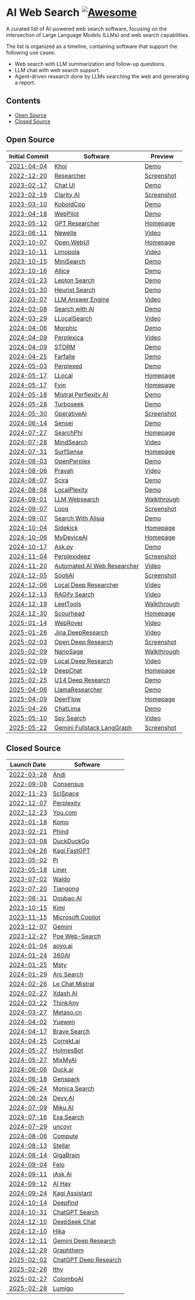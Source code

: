 # AI Web Search [![Awesome](https://awesome.re/badge-flat2.svg)](https://github.com/topics/awesome)

A curated list of AI-powered web search software, focusing on the intersection of Large Language Models (LLMs) and web search capabilities.

The list is organized as a timeline, containing software that support the following use cases:

- Web search with LLM summarization and follow-up questions.
- LLM chat with web search support.
- Agent-driven research done by LLMs searching the web and generating a report.

## Contents

- [Open Source](#open-source)
- [Closed Source](#closed-source)

## Open Source

| Initial Commit                                                                                                                       | Software                                                                                             | Preview                                                                                                                                                                                |
| ------------------------------------------------------------------------------------------------------------------------------------ | ---------------------------------------------------------------------------------------------------- | -------------------------------------------------------------------------------------------------------------------------------------------------------------------------------------- |
| [2021-04-04](https://github.com/khoj-ai/khoj/commit/0ef549570139495f694265259432870fb5bffa6d)                                        | [Khoj](https://github.com/khoj-ai/khoj)                                                              | [Demo](https://app.khoj.dev)                                                                                                                                                           |
| [2022-12-20](https://github.com/VikParuchuri/researcher/commit/9ef2793dbeeb75a871ac9a171f77b50f1ed00acf)                             | [Researcher](https://github.com/VikParuchuri/researcher)                                             | [Screenshot](https://raw.githubusercontent.com/VikParuchuri/researcher/9ce649b83e51d201d3f00d4ceb1191ebff843ec8/images/screen2.png)                                                    |
| [2023-02-17](https://github.com/huggingface/chat-ui/commit/11dbfc8fb81bcfb1857b10fff56dddaac4530463)                                 | [Chat UI](https://github.com/huggingface/chat-ui)                                                    | [Demo](https://huggingface.co/chat/)                                                                                                                                                   |
| [2023-02-19](https://github.com/mckaywrigley/clarity-ai/commit/868b5259d91aad797a08a192846666a47f71c3c7)                             | [Clarity AI](https://github.com/mckaywrigley/clarity-ai)                                             | [Screenshot](https://raw.githubusercontent.com/mckaywrigley/clarity-ai/5a33db140d253f47da3f07ad1475938c14dfda45/public/screenshot.png)                                                 |
| [2023-03-10](https://github.com/LostRuins/koboldcpp/commit/26c084662903ddaca19bef982831bfb0856e8257)                                 | [KoboldCpp](https://github.com/LostRuins/koboldcpp)                                                  | [Demo](https://lite.koboldai.net)                                                                                                                                                      |
| [2023-04-18](https://github.com/webpilot-ai/Webpilot/commit/ed9f5b2dd0a584a010a1949fe198a808679c311f)                                | [WebPilot](https://github.com/webpilot-ai/Webpilot)                                                  | [Demo](https://www.webpilot.ai/)                                                                                                                                                       |
| [2023-05-12](https://github.com/assafelovic/gpt-researcher/commit/e983f3a0d3e45ced42c0d309244a17cebfba32f4)                          | [GPT Researcher](https://github.com/assafelovic/gpt-researcher)                                      | [Homepage](https://gptr.dev/)                                                                                                                                                          |
| [2023-06-11](https://github.com/qwersyk/Newelle/commit/f38a98c782c8acdc2822f245430f08691723975e)                                     | [Newelle](https://github.com/qwersyk/Newelle)                                                        | [Video](https://github.com/user-attachments/assets/7ef1d46a-aa21-4ad4-90f6-517cac9bee00)                                                                                               |
| [2023-10-07](https://github.com/open-webui/open-webui/commit/5cd4946df2f1da6caeb100f993add7b7e02343a5)                               | [Open WebUI](https://github.com/open-webui/open-webui)                                               | [Homepage](https://openwebui.com/)                                                                                                                                                     |
| [2023-10-11](https://github.com/jacobbergdahl/limopola/commit/5b3cbd8be3886c00206eb59087a6c5effd4a32a8)                              | [Limopola](https://github.com/jacobbergdahl/limopola)                                                | [Video](https://github.com/user-attachments/assets/039f39ad-3a6f-4b68-8995-6c83e010e8c3)                                                                                               |
| [2023-10-15](https://github.com/felladrin/MiniSearch/commit/ca5fb23c251d8392a4f2a5338fc9509ee1b05fde)                                | [MiniSearch](https://github.com/felladrin/MiniSearch)                                                | [Demo](https://felladrin-minisearch.hf.space/)                                                                                                                                         |
| [2023-10-16](https://github.com/myshell-ai/AIlice/commit/77eb21bed0c808a9c14ea229a9e24f61557b02f9)                                   | [AIlice](https://github.com/myshell-ai/AIlice)                                                       | [Demo](https://kragent.ai/)                                                                                                                                                            |
| [2024-01-23](https://github.com/leptonai/search_with_lepton/commit/f8da729364223b92beeca892417ced1ae55e6cd9)                         | [Lepton Search](https://github.com/leptonai/search_with_lepton)                                      | [Demo](https://search.lepton.run/)                                                                                                                                                     |
| [2024-01-30](https://github.com/heurist-network/gpt-search-web/commit/efeaefaa9a251b324a3ca381db36c04e1671425f)                      | [Heurist Search](https://github.com/heurist-network/gpt-search-web)                                  | [Demo](https://search.heurist.ai/)                                                                                                                                                     |
| [2024-03-07](https://github.com/developersdigest/llm-answer-engine/commit/bd0a904e99209139c23c01b1ac4715c57826d555)                  | [LLM Answer Engine](https://github.com/developersdigest/llm-answer-engine)                           | [Video](https://media0.giphy.com/media/v1.Y2lkPTc5MGI3NjExcjVodHcyZWd0MDJtd2RiN2xqbGdtOTdrYzZiMnhlMmZidDRzYm15dSZlcD12MV9pbnRlcm5hbF9naWZfYnlfaWQmY3Q9Zw/PXkHjFlbgty03C6TAL/giphy.gif) |
| [2024-03-08](https://github.com/yokingma/search_with_ai/commit/1653232d2d724ae510155364dd3998f682999f71)                             | [Search with AI](https://github.com/yokingma/search_with_ai)                                         | [Demo](https://isou.chat/)                                                                                                                                                             |
| [2024-03-29](https://github.com/nilsherzig/LLocalSearch/commit/2817271898efaf3258ddfc1f27240ca507bb6fd0)                             | [LLocalSearch](https://github.com/nilsherzig/LLocalSearch)                                           | [Video](https://github.com/nilsherzig/LLocalSearch/assets/72463901/e13e2531-05a8-40af-8551-965ed9d24eb4)                                                                               |
| [2024-04-06](https://github.com/miurla/morphic/commit/1eaed10ea5ef3c72e7970b24a4bd8ad0ac747581)                                      | [Morphic](https://github.com/miurla/morphic)                                                         | [Demo](https://www.morphic.sh/)                                                                                                                                                        |
| [2024-04-09](https://github.com/ItzCrazyKns/Perplexica/commit/d1c74c861e669325d2b5dbe07c0745bd235655b9)                              | [Perplexica](https://github.com/ItzCrazyKns/Perplexica)                                              | [Video](https://github.com/ItzCrazyKns/Perplexica/blob/10c5ac107684bda6eb9fc5ce34751b6c80fb6b8c/.assets/perplexica-preview.gif)                                                        |
| [2024-04-09](https://github.com/stanford-oval/storm/commit/121d3726989ddf11ba134d8efbfe46b8d3f5f50a)                                 | [STORM](https://github.com/stanford-oval/storm)                                                      | [Demo](http://storm.genie.stanford.edu/)                                                                                                                                               |
| [2024-04-25](https://github.com/rashadphz/farfalle/commit/327e4d09f9f618a13a41997e2eb5cf3f0602029d)                                  | [Farfalle](https://github.com/rashadphz/farfalle)                                                    | [Demo](https://www.farfalle.dev/)                                                                                                                                                      |
| [2024-05-03](https://github.com/philfung/perplexed/commit/466866b780cc3b5d0ef9633f888fab3d1813f64f)                                  | [Perplexed](https://github.com/philfung/perplexed)                                                   | [Demo](https://d37ozmhmvu2kcg.cloudfront.net/)                                                                                                                                         |
| [2024-05-17](https://github.com/kartikm7/llocal/commit/21c6740e8eeabe772e19de31e81f4cde7bc2fdae)                                     | [LLocal](https://github.com/kartikm7/llocal)                                                         | [Homepage](https://www.llocal.in/)                                                                                                                                                     |
| [2024-05-17](https://github.com/shadowfax92/Fyin/commit/5c53ebf0011f660f205af1948ca878f84f184309)                                    | [Fyin](https://github.com/shadowfax92/Fyin)                                                          | [Homepage](https://fyin.app/)                                                                                                                                                          |
| [2024-05-18](https://huggingface.co/spaces/ginigen/Mistral-Perflexity/commit/d8a3c5319a786c084183a8343a5e842bc2baea02)               | [Mistral Perflexity AI](https://huggingface.co/spaces/ginigen/Mistral-Perflexity/tree/main)          | [Demo](https://huggingface.co/spaces/ginigen/Mistral-Perflexity)                                                                                                                       |
| [2024-05-28](https://github.com/Nutlope/turboseek/commit/36eff59936ea374e2ca569023c1bc2863d6b546e)                                   | [Turboseek](https://github.com/Nutlope/turboseek)                                                    | [Demo](https://www.turboseek.io/)                                                                                                                                                      |
| [2024-05-30](https://github.com/vincentdnl/operativeai/commit/6ba6dcc5a73eb6d7e939c921bff39c308e973d3c)                              | [OperativeAI](https://github.com/vincentdnl/operativeai)                                             | [Screenshot](https://github.com/vincentdnl/operativeai/assets/6394786/7234931f-372a-464e-90c0-0bea478f547e)                                                                            |
| [2024-06-14](https://github.com/jjleng/sensei/commit/a03394ccb84df3a884f4055d674382cb319aee13)                                       | [Sensei](https://github.com/jjleng/sensei)                                                           | [Demo](https://www.heysensei.app/)                                                                                                                                                     |
| [2024-07-27](https://github.com/AstraBert/SearchPhi/commit/471080a3d3519b5399c929c6b5e1ae820a2db1e1)                                 | [SearchPhi](https://github.com/AstraBert/SearchPhi)                                                  | [Homepage](https://astrabert.github.io/SearchPhi/)                                                                                                                                     |
| [2024-07-28](https://github.com/InternLM/MindSearch/commit/d3c5ea416acbfc4c994729218540207e688d5480)                                 | [MindSearch](https://github.com/InternLM/mindsearch)                                                 | [Video](https://github.com/user-attachments/assets/44ffe4b9-be26-4b93-a77b-02fed16e33fe)                                                                                               |
| [2024-07-31](https://github.com/MODSetter/SurfSense/commit/55332d1ddb4f6f660c5de2e23b3bc052c1b147cc)                                 | [SurfSense](https://github.com/MODSetter/SurfSense)                                                  | [Homepage](https://www.surfsense.net/)                                                                                                                                                 |
| [2024-08-03](https://github.com/YassKhazzan/openperplex_backend_os/commit/d34d515bb3c93bf306a24387404d5a0544b0bbd4)                  | [OpenPerplex](https://github.com/YassKhazzan/openperplex_backend_os)                                 | [Demo](https://openperplex.com/)                                                                                                                                                       |
| [2024-08-06](https://github.com/jayshah5696/pravah/commit/0443a0cd27f2521c3a461d5eee24524cb4c01376)                                  | [Pravah](https://github.com/jayshah5696/pravah)                                                      | [Video](https://raw.githubusercontent.com/jayshah5696/pravah/0b546b9487acf43bca38e89772aada103a347e45/assets/demo.gif)                                                                 |
| [2024-08-07](https://github.com/zaidmukaddam/scira/commit/73c88cf4c5872119c3a3f15a481e072ca74141c0)                                  | [Scira](https://github.com/zaidmukaddam/scira)                                                       | [Demo](https://scira.ai/)                                                                                                                                                              |
| [2024-08-08](https://github.com/legraphista/localplexity/commit/4151f4b5cee2fbcb66c9792840d3c279d7475216)                            | [LocalPlexity](https://github.com/legraphista/localplexity)                                          | [Demo](https://localplexity.pages.dev/)                                                                                                                                                |
| [2024-09-01](https://github.com/Jay4242/llm-websearch/commit/8798704eca2e9ba6f8ab29a6aefbe6a98339289a)                               | [LLM Websearch](https://github.com/Jay4242/llm-websearch)                                            | [Walkthrough](https://www.reddit.com/r/LocalLLaMA/comments/1ewdhfe/my_hobbyistlevel_websearch_gemma_2_2b_searx_bash/)                                                                  |
| [2024-09-07](https://github.com/radityaharya/looq/commit/2568fdafc9aa1913f03450ed9670443714add463)                                   | [Looq](https://github.com/radityaharya/looq)                                                         | [Screenshot](https://raw.githubusercontent.com/radityaharya/looq/95c7faff3245fc153e0aea8f8d415efbaa80ce8a/preview.png)                                                                 |
| [2024-09-07](https://github.com/shivvamm/Search-With-Aisia/commit/b3b1969ef0346ba802b2f2cc5ddaf338679c40dd)                          | [Search With Alisia](https://github.com/shivvamm/Search-With-Aisia)                                  | [Demo](https://searchwithalisia.netlify.app/)                                                                                                                                          |
| [2024-10-04](https://github.com/johnbean393/Sidekick/commit/99c17d8aa1d26d63b49f85319e6c895794e1d9e1)                                | [Sidekick](https://github.com/johnbean393/Sidekick)                                                  | [Homepage](https://johnbean393.github.io/Sidekick/)                                                                                                                                    |
| [2024-10-06](https://github.com/navedmerchant/MyDeviceAI/commit/7413526543195dfb9b8ff96e61664c40fc64ecc5)                            | [MyDeviceAI](https://github.com/navedmerchant/MyDeviceAI)                                            | [Homepage](https://apps.apple.com/us/app/mydeviceai/id6736578281)                                                                                                                      |
| [2024-10-17](https://github.com/pengfeng/ask.py/commit/ad2beb3bca5c63f655425fa6771a38771526c188)                                     | [Ask.py](https://github.com/pengfeng/ask.py)                                                         | [Demo](https://huggingface.co/spaces/LeetTools/AskPy)                                                                                                                                  |
| [2024-11-04](https://github.com/brunostjohn/perplexideez/commit/60080b84834d3293ba002ef72cb5895599384d03)                            | [Perplexideez](https://github.com/brunostjohn/perplexideez)                                          | [Screenshot](https://raw.githubusercontent.com/brunostjohn/perplexideez/8961078bc60a9508b5d06e5da0af7eea8896e99a/assets/browser.png)                                                   |
| [2024-11-20](https://github.com/TheBlewish/Automated-AI-Web-Researcher-Ollama/commit/7a221ee448aad5ea6a5929af980f183c1df3ff9e)       | [Automated AI Web Researcher](https://github.com/TheBlewish/Automated-AI-Web-Researcher-Ollama)      | [Video](https://www.youtube.com/watch?v=hS7Q1B8N1mQ)                                                                                                                                   |
| [2024-12-05](https://github.com/sooti/sootiAI/commit/8c503722df8d60bb9d265c75c51cc94dcb75d5aa)                                       | [SootiAI](https://github.com/sooti/sootiAI)                                                          | [Screenshot](https://github.com/user-attachments/assets/6b7e68f5-8a71-46b7-b333-37c1a39c4646)                                                                                          |
| [2024-12-06](https://github.com/langchain-ai/local-deep-researcher/commit/037545a85f6d941897d48eff1f67be566deb9656)                  | [Local Deep Researcher](https://github.com/langchain-ai/local-deep-researcher)                       | [Video](https://github.com/user-attachments/assets/02084902-f067-4658-9683-ff312cab7944)                                                                                               |
| [2024-12-13](https://github.com/pcastiglione99/RAGify-Search/commit/19ff4b3d18ffac49598d50e35ddc2415545c7059)                        | [RAGify Search](https://github.com/pcastiglione99/RAGify-Search)                                     | [Video](https://raw.githubusercontent.com/pcastiglione99/RAGify-Search/1ec60aca30b4cb232006d61d9d73200d0072c399/RAGify.gif)                                                            |
| [2024-12-19](https://github.com/leettools-dev/leettools/commit/aa54edecaf2326ca4d4189887da8fc90c483f97b)                             | [LeetTools](https://github.com/leettools-dev/leettools)                                              | [Walkthrough](https://www.reddit.com/r/LocalLLaMA/comments/1i1de3o/ai_search_assistant_with_local_model_and/)                                                                          |
| [2024-12-30](https://github.com/zachrattner/scourhead/commit/069643d861dfbc7119f0fc26fefbe1c84c0c2e00)                               | [Scourhead](https://github.com/zachrattner/scourhead)                                                | [Homepage](https://scourhead.com)                                                                                                                                                      |
| [2025-01-14](https://github.com/hrithikkoduri/WebRover/commit/aa513581fa154d532baeed8cc43e8873418460bf)                              | [WebRover](https://github.com/hrithikkoduri/WebRover)                                                | [Video](https://github.com/user-attachments/assets/325c6c55-9384-4939-a912-3b1d13635799)                                                                                               |
| [2025-01-26](https://github.com/jina-ai/node-DeepResearch/commit/91f1cbcb9712f74d46853bad655c262be19e1e36)                           | [Jina DeepResearch](https://github.com/jina-ai/node-DeepResearch)                                    | [Video](https://raw.githubusercontent.com/jina-ai/node-DeepResearch/282de3f245a57911c6e86a11949bf0d9cbcd2102/demo.gif)                                                                 |
| [2025-02-03](https://github.com/nickscamara/open-deep-research/commit/ce6a7aa69be02add99b26ae3f4d11f0680596862)                      | [Open Deep Research](https://github.com/nickscamara/open-deep-research)                              | [Screenshot](https://raw.githubusercontent.com/nickscamara/open-deep-research/b7ed942daf9c2147e8e2aa5f55d6c23a7f25e640/public/open-deep-researched-pic.png)                            |
| [2025-02-09](https://github.com/masterFoad/NanoSage/commit/1fff9f64b4d8317e678216135d7b5540aeff28d5)                                 | [NanoSage](https://github.com/masterFoad/NanoSage)                                                   | [Walkthrough](https://www.reddit.com/r/LocalLLaMA/comments/1ilpkke/i_built_nanosage_a_deep_research_local_assistant/)                                                                  |
| [2025-02-09](https://github.com/LearningCircuit/local-deep-research/commit/188b9720fda1cb330a288a3d9df5931aa01dd5d3)                 | [Local Deep Research](https://github.com/LearningCircuit/local-deep-research)                        | [Video](https://www.youtube.com/watch?v=0ISreg9q0p0)                                                                                                                                   |
| [2025-02-19](https://github.com/ThinkInAIXYZ/deepchat/commit/74ad4ecea448679f351825b52e1438cbb8a79c62)                               | [DeepChat](https://github.com/ThinkInAIXYZ/deepchat)                                                 | [Homepage](https://deepchat.thinkinai.xyz/)                                                                                                                                            |
| [2025-02-25](https://github.com/u14app/deep-research/commit/7c52afc6f6b38e6412f83780708a3a03124024c9)                                | [U14 Deep Research](https://github.com/u14app/deep-research)                                         | [Demo](https://research.u14.app/)                                                                                                                                                      |
| [2025-04-06](https://github.com/AstraBert/llama-4-researcher/commit/012bbe52f2147649314b67507e3f92b851dccdd4)                        | [LlamaResearcher](https://github.com/AstraBert/llama-4-researcher)                                   | [Demo](https://app.llamaresearcher.com/)                                                                                                                                               |
| [2025-04-09](https://github.com/bytedance/deer-flow/commit/03798ded08d4885e3377918f60abf66ae1ac7156)                                 | [DeerFlow](https://github.com/bytedance/deer-flow)                                                   | [Homepage](https://deerflow.tech/)                                                                                                                                                     |
| [2025-04-26](https://github.com/brooksy4503/chatlima/commit/f035a85d353d766b5465f0b4e294c5386b3d49cc)                                | [ChatLima](https://github.com/brooksy4503/chatlima)                                                  | [Demo](https://chatlima.com/)                                                                                                                                                          |
| [2025-05-10](https://github.com/JasonHonKL/spy-search/commit/23496d0c70cc02c498ec5443993b54613b2274b9)                               | [Spy Search](https://github.com/JasonHonKL/spy-search)                                               | [Video](https://www.youtube.com/watch?v=JsYQGQou3sM)                                                                                                                                   |
| [2025-05-22](https://github.com/google-gemini/gemini-fullstack-langgraph-quickstart/commit/abd44038584492f0c874b7255e119c558e2e6e3b) | [Gemini Fullstack LangGraph](https://github.com/google-gemini/gemini-fullstack-langgraph-quickstart) | [Screenshot](https://raw.githubusercontent.com/google-gemini/gemini-fullstack-langgraph-quickstart/5a8f89a9de6de8fc1930696706e321c001144ed4/app.png)                                   |

## Closed Source

| Launch Date                                                                                                                                                    | Software                                               |
| -------------------------------------------------------------------------------------------------------------------------------------------------------------- | ------------------------------------------------------ |
| [2022-03-28](https://news.ycombinator.com/item?id=30832589)                                                                                                    | [Andi](https://andisearch.com/)                        |
| [2022-09-08](https://www.producthunt.com/products/consensus-2/launches)                                                                                        | [Consensus](https://consensus.app/)                    |
| [2022-11-23](https://www.producthunt.com/products/typeset/launches)                                                                                            | [SciSpace](https://typeset.io)                         |
| [2022-12-07](https://news.ycombinator.com/item?id=33897884)                                                                                                    | [Perplexity](https://perplexity.ai)                    |
| [2022-12-23](https://news.ycombinator.com/item?id=34110738)                                                                                                    | [You.com](http://you.com)                              |
| [2023-01-18](https://news.ycombinator.com/item?id=34421831)                                                                                                    | [Komo](https://komo.ai/)                               |
| [2023-02-21](https://news.ycombinator.com/item?id=34884338)                                                                                                    | [Phind](https://www.phind.com/)                        |
| [2023-03-08](https://spreadprivacy.com/duckassist-launch/)                                                                                                     | [DuckDuckGo](https://duckduckgo.com/)                  |
| [2023-04-26](https://news.ycombinator.com/item?id=35719482)                                                                                                    | [Kagi FastGPT](https://kagi.com/fastgpt)               |
| [2023-05-02](https://www.forbes.com/sites/alexkonrad/2023/05/02/inflection-ai-ex-deepmind-launches-pi-chatbot/)                                                | [Pi](https://pi.ai/)                                   |
| [2023-05-18](https://x.com/liner_app/status/1659030782969810945)                                                                                               | [Liner](https://getliner.com/)                         |
| [2023-07-02](https://www.fastcompany.com/90841992/meet-waldo-a-new-search-engine-that-lets-you-hyper-tune-your-queries)                                        | [Waldo](https://www.waldo.fyi/)                        |
| [2023-07-20](https://stock.stockstar.com/RB2023090800017268.shtml)                                                                                             | [Tiangong](https://www.tiangong.cn/)                   |
| [2023-08-31](https://techcrunch.com/2023/08/31/chinese-users-can-finally-try-their-homegrown-chatgpt-equivalents/)                                             | [Doubao AI](https://www.doubao.com/)                   |
| [2023-10-15](https://en.wikipedia.org/wiki/Moonshot_AI)                                                                                                        | [Kimi](https://kimi.ai/)                               |
| [2023-11-15](https://blogs.bing.com/search/november-2023/our-vision-to-bring-microsoft-copilot-to-everyone-and-more)                                           | [Microsoft Copilot](https://copilot.microsoft.com/)    |
| [2023-12-07](https://www.producthunt.com/products/gemini-6/launches)                                                                                           | [Gemini](https://gemini.google.com/)                   |
| [2023-12-27](https://www.linkedin.com/feed/update/urn:li:activity:7113212433074135040/)                                                                        | [Poe Web-Search](https://poe.com/Web-Search)           |
| [2024-01-04](https://www.producthunt.com/products/aoyo-ai/launches)                                                                                            | [aoyo.ai](https://aoyo.ai/)                            |
| [2024-01-24](https://so.360.com/agreement/privacy)                                                                                                             | [360AI](https://so.360.com/)                           |
| [2024-01-25](https://news.ycombinator.com/item?id=39126200)                                                                                                    | [Msty](https://msty.app/)                              |
| [2024-01-29](https://arc.net/blog/arc-search)                                                                                                                  | [Arc Search](https://arc.net/search)                   |
| [2024-02-26](https://mistral.ai/news/le-chat-mistral/)                                                                                                         | [Le Chat Mistral](https://chat.mistral.ai/)            |
| [2024-02-27](https://community.deeplearning.ai/t/xdash-a-free-ai-powered-real-time-search-engine-https-www-xdash-ai/579309)                                    | [Xdash AI](https://www.xdash.ai/)                      |
| [2024-03-22](https://x.com/thinkanyai/status/1771073443271766193)                                                                                              | [ThinkAny](https://thinkany.ai/)                       |
| [2024-03-27](https://blog.csdn.net/qq_46106285/article/details/137062200)                                                                                      | [Metaso.cn](https://metaso.cn/)                        |
| [2024-04-02](https://www.1ai.net/en/6956.html)                                                                                                                 | [Yuewen](https://yuewen.cn/)                           |
| [2024-04-17](https://brave.com/blog/answer-with-ai/)                                                                                                           | [Brave Search](https://search.brave.com)               |
| [2024-04-25](https://dailynexus.com/2024-05-16/making-sure-its-correkt-a-group-of-ucsb-students-set-out-to-revolutionize-the-ethics-of-ai-chatbots/)           | [Correkt.ai](https://correkt.ai/)                      |
| [2024-05-27](https://medium.com/@Holmesbot/new-ai-revolutionizes-research-holmesbot-a5c63a04a269)                                                              | [HolmesBot](https://app.holmesbot.com/)                |
| [2024-05-27](https://www.reddit.com/r/SideProject/comments/1d20yb8/introducing_mixmyai/)                                                                       | [MixMyAI](https://mixmyai.com/)                        |
| [2024-06-06](https://www.cnet.com/tech/services-and-software/duckduckgo-announces-free-private-access-to-some-ai-chatbots/)                                    | [Duck.ai](https://duck.ai/)                            |
| [2024-06-18](https://techcrunch.com/2024/06/18/genspark-is-the-latest-attempt-at-an-ai-powered-search-engine/)                                                 | [Genspark](https://www.genspark.ai/)                   |
| [2024-06-24](https://apps.apple.com/us/app/monica-search-ai-search-gpt/id6503940969)                                                                           | [Monica Search](https://monica.so/)                    |
| [2024-06-24](https://www.producthunt.com/products/devv-ai/launches)                                                                                            | [Devv.AI](https://devv.ai)                             |
| [2024-07-09](https://www.reddit.com/r/AISearchEngine_miku/)                                                                                                    | [Miku AI](https://hellomiku.com/)                      |
| [2024-07-16](https://techcrunch.com/2024/07/16/exa-raises-17m-lightspeed-nvidia-ycombinator-google-ai-models/)                                                 | [Exa Search](https://exa.ai/search)                    |
| [2024-07-29](https://x.com/vishyfishy2/status/1818044140145492008)                                                                                             | [uncovr](https://uncovr.app/)                          |
| [2024-08-06](https://techcrunch.com/2024/08/06/hyperspace-is-building-custom-instances-to-accelerate-database-searches/)                                       | [Compute](https://compute.hyper.space/)                |
| [2024-08-13](https://docs.chatastra.ai/changelog/stellar)                                                                                                      | [Stellar](https://stellar.chatastra.ai/)               |
| [2024-08-14](https://www.producthunt.com/products/gigabrain-2/launches)                                                                                        | [GigaBrain](https://thegigabrain.com/)                 |
| [2024-09-04](https://www.globenewswire.com/news-release/2024/09/04/2940745/0/en/Felo-AI-Search-Engine-Launches-Revolutionizing-Global-Information-Access.html) | [Felo](https://felo.ai/)                               |
| [2024-09-11](https://blog.iask.ai/hey-were-iask-ai-903c3dcdec39)                                                                                               | [iAsk Ai](http://iask.ai)                              |
| [2024-09-12](https://www.washingtonpost.com/creativegroup/stage/aws/start-ups-shaping-the-future-of-generative-ai/)                                            | [AI Hay](https://ai-hay.vn/)                           |
| [2024-09-24](https://blog.kagi.com/announcing-assistant)                                                                                                       | [Kagi Assistant](https://kagi.com/welcome/assistant)   |
| [2024-10-14](https://community.openai.com/t/deepfind-a-privacy-first-ai-search-engine/978428)                                                                  | [Deepfind](https://www.deepfind.co/)                   |
| [2024-10-31](https://openai.com/index/introducing-chatgpt-search/)                                                                                             | [ChatGPT Search](https://chatgpt.com/?hints=search)    |
| [2024-12-10](https://www.reddit.com/r/LocalLLaMA/comments/1hazh68/web_search_is_now_available_on_chatdeepseekcom_an/)                                          | [DeepSeek Chat](https://chat.deepseek.com/)            |
| [2024-12-10](https://www.reddit.com/r/SideProject/comments/1hchgmx/introducing_hika_ai_a_free_ai_search_engine_for/)                                           | [Hika](https://hika.fyi)                               |
| [2024-12-11](https://blog.google/products/gemini/google-gemini-deep-research/)                                                                                 | [Gemini Deep Research](https://gemini.google/advanced) |
| [2024-12-29](https://news.ycombinator.com/item?id=42540979)                                                                                                    | [Graphthem](https://graphthem.com/)                    |
| [2025-02-02](https://openai.com/index/introducing-deep-research/)                                                                                              | [ChatGPT Deep Research](https://chatgpt.com/)          |
| [2025-02-26](https://www.reddit.com/r/ChatGPTPro/comments/1iyjxhi/i_united_deepseek_r1_with_other_ais_to_make_a/)                                              | [Ithy](https://ithy.com/)                              |
| [2025-02-27](https://www.producthunt.com/products/colomboai/launches)                                                                                          | [ColomboAI](https://colomboai.com/)                    |
| [2025-02-28](https://labs.lumigo.ai/)                                                                                                                          | [Lumigo](https://lumigo.ai/)                           |
